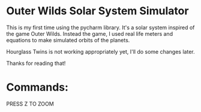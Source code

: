 ﻿# Outer Wilds Solar System Simulator

This is my first time using the pycharm library.
It's a solar system inspired of the game Outer Wilds. Instead the game, I used real life meters and equations to make simulated orbits of the planets.

Hourglass Twins is not working appropriately yet, I'll do some changes later.

Thanks for reading that!

# Commands:

PRESS Z TO ZOOM
